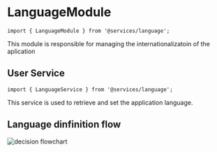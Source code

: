 # LanguageModule

`import { LanguageModule } from '@services/language';`

This module is responsible for managing the internationalizatoin of the aplication

## User Service

`import { LanguageService } from '@services/language';`

This service is used to retrieve and set the application language.

## Language dinfinition flow
![decision flowchart](https://snag.gy/4iAkoM.jpg)
